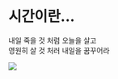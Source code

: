 <!DOCTYPE html>
<html lang = "ko">
  <head>
    <meta charset = "UTF-8">
    <title> 김지원(20180607)의 HTML 문서 </title>
  </head>
  <body>
    <h1> 시간이란... </h1>
    <p>
      내일 죽을 것  처럼 오늘을 살고<br>
      영원히 살 것 처러 내일을 꿈꾸어라
      </P>
  <img src = "https://picsum.photos/200">
  </body>
  </html>
